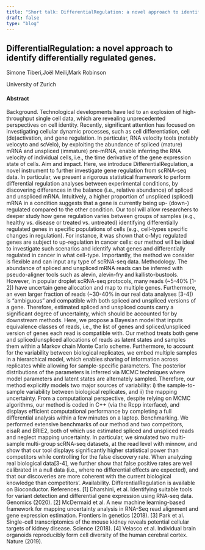 ```yaml
---
title: "Short talk: DifferentialRegulation: a novel approach to identify differentially regulated genes."
draft: false
type: "blog"
---
```


## DifferentialRegulation: a novel approach to identify differentially regulated genes.

Simone Tiberi,Joël Meili,Mark Robinson	

University of Zurich	

#### Abstract

Background. Technological developments have led to an explosion of high-throughput single cell data, which are revealing unprecedented perspectives on cell identity. Recently, significant attention has focused on investigating cellular dynamic processes, such as cell differentiation, cell (de)activation, and gene regulation. In particular, RNA velocity tools (notably velocyto and scVelo), by exploiting the abundance of spliced (mature) mRNA and unspliced (immature) pre-mRNA, enable inferring the RNA velocity of individual cells, i.e., the time derivative of the gene expression state of cells. Aim and impact. Here, we introduce DifferentialRegulation, a novel instrument to further investigate gene regulation from scRNA-seq data. In particular, we present a rigorous statistical framework to perform differential regulation analyses between experimental conditions, by discovering differences in the balance (i.e., relative abundance) of spliced and unspliced mRNA. Intuitively, a higher proportion of unspliced (spliced) mRNA in a condition suggests that a gene is currently being up- (down-) regulated compared to the other condition. Our tool will allow researchers to deeper study how gene regulation varies between groups of samples (e.g., healthy vs. disease or treated vs. untreated) identifying differentially regulated genes in specific populations of cells (e.g., cell-types specific changes in regulation). For instance, it was shown that c-Myc regulated genes are subject to up-regulation in cancer cells: our method will be ideal to investigate such scenarios and identify what genes and differentially regulated in cancer in what cell-type. Importantly, the method we consider is flexible and can input any type of scRNA-seq data. Methodology. The abundance of spliced and unspliced mRNA reads can be inferred with pseudo-aligner tools such as alevin, alevin-fry and kallisto-bustools. However, in popular droplet scRNA-seq protocols, many reads (~5-40% [1-2]) have uncertain gene allocation and map to multiple genes. Furthermore, an even larger fraction of reads (~30-40% in our real data analyses [3-4]) is “ambiguous” and compatible with both spliced and unspliced versions of a gene. Therefore, estimated spliced and unspliced counts carry a significant degree of uncertainty, which should be accounted for by downstream methods. Here, we propose a Bayesian model that inputs equivalence classes of reads, i.e., the list of genes and spliced/unspliced version of genes each read is compatible with. Our method treats both gene and spliced/unspliced allocations of reads as latent states and samples them within a Markov chain Monte Carlo scheme. Furthermore, to account for the variability between biological replicates, we embed multiple samples in a hierarchical model, which enables sharing of information across replicates while allowing for sample-specific parameters. The posterior distributions of the parameters is inferred via MCMC techniques where model parameters and latent states are alternately sampled. Therefore, our method explicitly models two major sources of variability: i) the sample-to-sample variability between biological replicates, and ii) the mapping uncertainty. From a computational perspective, despite relying on MCMC algorithms, our method is coded in C++ (via the Rcpp interface), and displays efficient computational performance by completing a full differential analysis within a few minutes on a laptop. Benchmarking. We performed extensive benchmarks of our method and two competitors, eisaR and BRIE2, both of which use estimated spliced and unspliced reads and neglect mapping uncertainty. In particular, we simulated two multi-sample multi-group scRNA-seq datasets, at the read level with minnow, and show that our tool displays significantly higher statistical power than competitors while controlling for the false discovery rate. When analyzing real biological data[3-4], we further show that false positive rates are well calibrated in a null data (i.e., where no differential effects are expected), and that our discoveries are more coherent with the current biological knowledge than competitors’. Availability. DifferentialRegulation is available on Bioconductor. References. [1] Dharshini, et al. Identifying suitable tools for variant detection and differential gene expression using RNA-seq data. Genomics (2020). [2] McDermaid et al. A new machine learning-based framework for mapping uncertainty analysis in RNA-Seq read alignment and gene expression estimation. Frontiers in genetics (2018). [3] Park et al. Single-cell transcriptomics of the mouse kidney reveals potential cellular targets of kidney disease. Science (2018). [4] Velasco et al. Individual brain organoids reproducibly form cell diversity of the human cerebral cortex. Nature (2019).
